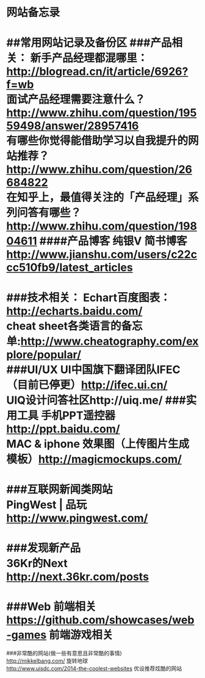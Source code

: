 网站备忘录
=======

##常用网站记录及备份区
###产品相关：
新手产品经理都混哪里：http://blogread.cn/it/article/6926?f=wb
<br>
面试产品经理需要注意什么？http://www.zhihu.com/question/19559498/answer/28957416
<br>
有哪些你觉得能借助学习以自我提升的网站推荐？http://www.zhihu.com/question/26684822
<br>
在知乎上，最值得关注的「产品经理」系列问答有哪些？http://www.zhihu.com/question/19804611
####产品博客
纯银V 简书博客  http://www.jianshu.com/users/c22ccc510fb9/latest_articles 
<br>
==
###技术相关：
Echart百度图表：http://echarts.baidu.com/
<br>
cheat sheet各类语言的备忘单:http://www.cheatography.com/explore/popular/
<br>
###UI/UX
UI中国旗下翻译团队IFEC（目前已停更）http://ifec.ui.cn/  <br>
UIQ设计问答社区http://uiq.me/
###实用工具
手机PPT遥控器 http://ppt.baidu.com/<br>
MAC & iphone 效果图（上传图片生成模板）http://magicmockups.com/
<br>
===
###互联网新闻类网站 <br>
PingWest | 品玩 http://www.pingwest.com/ <br>
=======
###发现新产品<br>
36Kr的Next http://next.36kr.com/posts <br>
=====
###Web 前端相关 <br>
https://github.com/showcases/web-games 前端游戏相关 <br>
=====
###非常酷的网站(做一些有意思且非常酷的事情) <br>
http://mikkelbang.com/ 旋转地球<br>
http://www.uisdc.com/2014-the-coolest-websites 优设推荐炫酷的网站<br>

